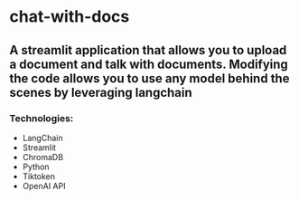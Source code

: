 # chat-with-docs

## A streamlit application that allows you to upload a document and talk with documents. Modifying the code allows you to use any model behind the scenes by leveraging langchain

### Technologies:
* LangChain
* Streamlit
* ChromaDB
* Python
* Tiktoken
* OpenAI API
  
